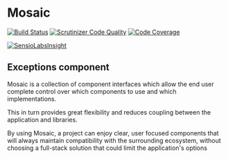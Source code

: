 # Mosaic

[![Build Status](https://travis-ci.org/Mosaic/Exceptions.svg?branch=master)](https://travis-ci.org/Mosaic/Exceptions)
[![Scrutinizer Code Quality](https://scrutinizer-ci.com/g/Mosaic/Exceptions/badges/quality-score.png?b=master)](https://scrutinizer-ci.com/g/Mosaic/Exceptions/?branch=master)
[![Code Coverage](https://scrutinizer-ci.com/g/Mosaic/Exceptions/badges/coverage.png?b=master)](https://scrutinizer-ci.com/g/Mosaic/Exceptions/?branch=master)

[![SensioLabsInsight](https://insight.sensiolabs.com/projects/deb3db8d-6665-4cc3-bea5-984ade6e3c90/big.png)](https://insight.sensiolabs.com/projects/deb3db8d-6665-4cc3-bea5-984ade6e3c90)

## Exceptions component

Mosaic is a collection of component interfaces which allow the end user complete control over which components to use and which implementations.

This in turn provides great flexibility and reduces coupling between the application and libraries.

By using Mosaic, a project can enjoy clear, user focused components that will always maintain compatibility with the surrounding ecosystem, without choosing a full-stack solution that could limit the application's options
